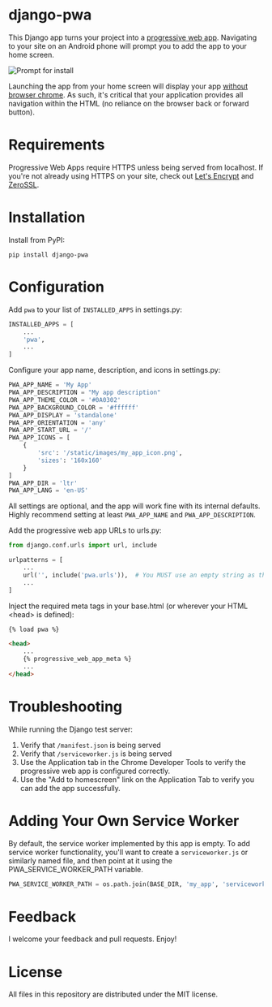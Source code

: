 django-pwa
=====
This Django app turns your project into a [progressive web app](https://developers.google.com/web/progressive-web-apps/).  Navigating to your site on an Android phone will prompt you to add the app to your home screen.

![Prompt for install](https://github.com/silviolleite/django-pwa/raw/master/images/screenshot1.png)

Launching the app from your home screen will display your app [without browser chrome](https://github.com/silviolleite/django-pwa/raw/master/images/screenshot2.png).  As such, it's critical that your application provides all navigation within the HTML (no reliance on the browser back or forward button).

Requirements
=====
Progressive Web Apps require HTTPS unless being served from localhost.  If you're not already using HTTPS on your site, check out [Let's Encrypt](https://letsencrypt.org/) and [ZeroSSL](https://zerossl.com/).

Installation
=====
Install from PyPI:

```
pip install django-pwa
```

Configuration
=====
Add `pwa` to your list of `INSTALLED_APPS` in settings.py:

```python
INSTALLED_APPS = [
    ...
    'pwa',
    ...
]
```

Configure your app name, description, and icons in settings.py:
```python
PWA_APP_NAME = 'My App'
PWA_APP_DESCRIPTION = "My app description"
PWA_APP_THEME_COLOR = '#0A0302'
PWA_APP_BACKGROUND_COLOR = '#ffffff'
PWA_APP_DISPLAY = 'standalone'
PWA_APP_ORIENTATION = 'any'
PWA_APP_START_URL = '/'
PWA_APP_ICONS = [
    {
        'src': '/static/images/my_app_icon.png',
        'sizes': '160x160'
    }
]
PWA_APP_DIR = 'ltr'
PWA_APP_LANG = 'en-US'

```

All settings are optional, and the app will work fine with its internal defaults.  Highly recommend setting at least `PWA_APP_NAME` and `PWA_APP_DESCRIPTION`.

Add the progressive web app URLs to urls.py:
```python
from django.conf.urls import url, include

urlpatterns = [
    ...
    url('', include('pwa.urls')),  # You MUST use an empty string as the URL prefix
    ...
]
```

Inject the required meta tags in your base.html (or wherever your HTML &lt;head&gt; is defined):
```html
{% load pwa %}

<head>
    ...
    {% progressive_web_app_meta %}
    ...
</head>
```

Troubleshooting
=====
While running the Django test server:

1. Verify that `/manifest.json` is being served
1. Verify that `/serviceworker.js` is being served
1. Use the Application tab in the Chrome Developer Tools to verify the progressive web app is configured correctly.
1. Use the "Add to homescreen" link on the Application Tab to verify you can add the app successfully.

Adding Your Own Service Worker
=====
By default, the service worker implemented by this app is empty.  To add service worker functionality, you'll want to create a `serviceworker.js` or similarly named file, and then point at it using the PWA_SERVICE_WORKER_PATH variable.

```python
PWA_SERVICE_WORKER_PATH = os.path.join(BASE_DIR, 'my_app', 'serviceworker.js')

```

Feedback
=====
I welcome your feedback and pull requests.  Enjoy!

License
=====
All files in this repository are distributed under the MIT license.
